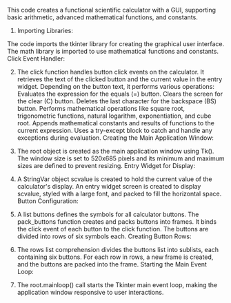 This code creates a functional scientific calculator with a GUI, supporting basic arithmetic, advanced mathematical functions, and constants.


1. Importing Libraries:

The code imports the tkinter library for creating the graphical user interface.
The math library is imported to use mathematical functions and constants.
Click Event Handler:

2. The click function handles button click events on the calculator.
It retrieves the text of the clicked button and the current value in the entry widget.
Depending on the button text, it performs various operations:
Evaluates the expression for the equals (=) button.
Clears the screen for the clear (C) button.
Deletes the last character for the backspace (BS) button.
Performs mathematical operations like square root, trigonometric functions, natural logarithm, exponentiation, and cube root.
Appends mathematical constants and results of functions to the current expression.
Uses a try-except block to catch and handle any exceptions during evaluation.
Creating the Main Application Window:

3. The root object is created as the main application window using Tk().
The window size is set to 520x685 pixels and its minimum and maximum sizes are defined to prevent resizing.
Entry Widget for Display:

4. A StringVar object scvalue is created to hold the current value of the calculator's display.
An entry widget screen is created to display scvalue, styled with a large font, and packed to fill the horizontal space.
Button Configuration:

5. A list buttons defines the symbols for all calculator buttons.
The pack_buttons function creates and packs buttons into frames. It binds the click event of each button to the click function.
The buttons are divided into rows of six symbols each.
Creating Button Rows:

6. The rows list comprehension divides the buttons list into sublists, each containing six buttons.
For each row in rows, a new frame is created, and the buttons are packed into the frame.
Starting the Main Event Loop:

7. The root.mainloop() call starts the Tkinter main event loop, making the application window responsive to user interactions.
